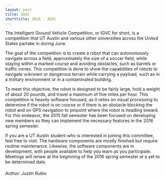 ```yaml
---
layout: post
title: IGVC
shorttitle: 2016 - IGVC
---
```


The Intelligent Ground Vehicle Competition, or IGVC for short, is a competition
that UT Austin and various other universities across the United States partake
in during June.

The goal of the competition is to create a robot that can
autonomously navigate across a field, approximately the size of a soccer field,
while staying within a marked course and avoiding obstacles, such as barrels or
traffic cones. This competition is done to show the capabilities of robots to
navigate unknown or dangerous terrain while carrying a payload, such as in a
military environment or in a contaminated building. 

To meet this objective, the robot is designed to be fairly large, hold a weight
of about 20 pounds, and travel a maximum of five miles per hour. This
competition is heavily software focused, as it relies on visual processing to
determine if the robot is on course or if there is an obstacle blocking the
robot and on GPS navigation to pinpoint where the robot is heading toward. For
this endeavor, the 2015 fall semester has been focused on developing new members
so they can implement the necessary features in the 2016 spring semester.

If you are a UT Austin student who is interested in joining this committee, feel
free to visit. The hardware components are mostly finished but require routine
maintenance. Likewise, the software components are in development, with people
available to help you learn as you participate. Meetings will renew at the
beginning of the 2016 spring semester at a yet to be determined date.

###### Author: Justin Rubio
